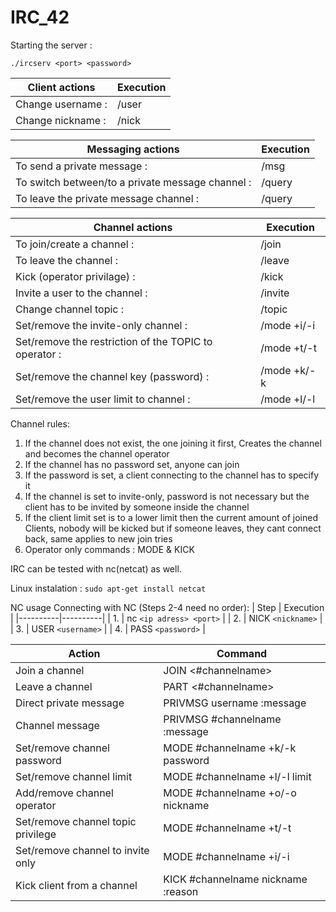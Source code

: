 # IRC_42

Starting the server :

`./ircserv <port> <password>`

| Client actions | Execution |
|----------|----------|
|Change username : | /user <new username> |
|Change nickname : | /nick <new nickname> |

| Messaging actions | Execution |
|----------|----------|
| To send a private message : 			   | /msg <username> <message>	|
| To switch between/to a private message channel : | /query <username>  	|
| To leave the private message channel :	   | /query 			|

| Channel actions | Execution |
|----------|----------|
|To join/create a channel : | /join <channel name> |
|To leave the channel : | /leave |
|Kick (operator privilage) : | /kick <username> |
|Invite a user to the channel : | /invite <username> |
|Change channel topic : | /topic <topic name> |
|Set/remove the invite-only channel : | /mode +i/-i |
|Set/remove the restriction of the TOPIC to operator : | /mode +t/-t |
|Set/remove the channel key (password) : | /mode +k/-k <password> |
|Set/remove the user limit to channel : | /mode +l/-l <limit> |

Channel rules:
1.	If the channel does not exist, the one joining it first, 
	Creates the channel and becomes the channel operator
2.	If the channel has no password set, anyone can join
3.	If the password is set, a client connecting to the channel has to specify it
4.	If the channel is set to invite-only, password is not necessary but
	the client has to be invited by someone inside the channel
5. 	If the client limit set is to a lower limit then the current 
	amount of joined Clients, nobody will be kicked but if someone leaves,
	they cant connect back, same applies to new join tries
6.	Operator only commands : MODE & KICK
	

IRC can be tested with nc(netcat) as well.

Linux instalation : 
`sudo apt-get install netcat`

NC usage
Connecting with NC (Steps 2-4 need no order):
| Step | Execution |
|----------|----------|
| 1.	| nc   `<ip adress> <port>` |
| 2.	| NICK `<nickname>`	    |
| 3.	| USER `<username>`	    |
| 4.	| PASS `<password>` 	    |

| Action | Command |
|----------|----------|
| Join a channel		     | JOIN <#channelname>		      |
| Leave a channel		     | PART <#channelname>		      |
| Direct private message	     | PRIVMSG username :message	      |
| Channel message		     | PRIVMSG #channelname :message	      |
| Set/remove channel password	     | MODE	#channelname +k/-k password   |
| Set/remove channel limit	     | MODE	#channelname +l/-l limit      |
| Add/remove channel operator	     | MODE	#channelname +o/-o nickname   |
| Set/remove channel topic privilege | MODE	#channelname +t/-t	      |
| Set/remove channel to invite only  | MODE	#channelname +i/-i	      |
| Kick client from a channel	     | KICK	#channelname nickname :reason |
